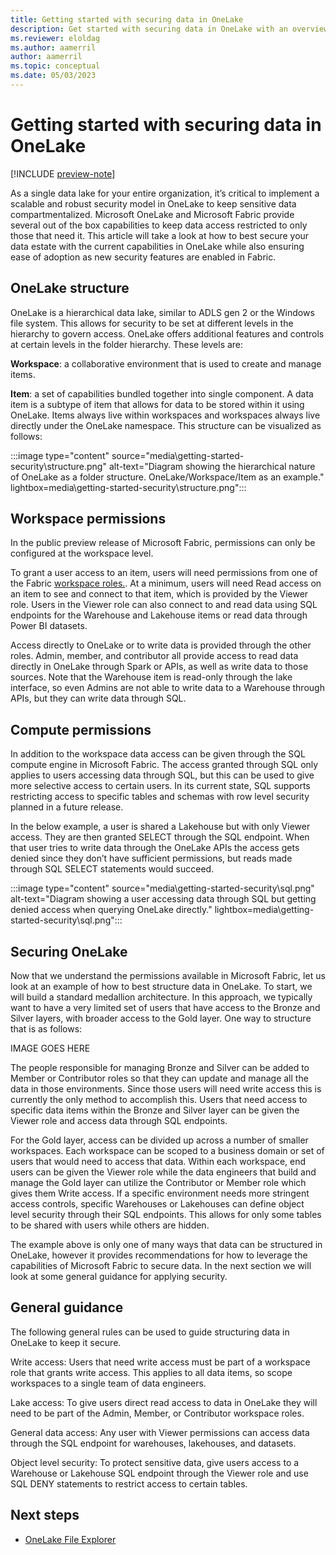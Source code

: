 ```yaml
---
title: Getting started with securing data in OneLake
description: Get started with securing data in OneLake with an overview of the concepts and capabilities.
ms.reviewer: eloldag
ms.author: aamerril
author: aamerril
ms.topic: conceptual
ms.date: 05/03/2023
---
```


# Getting started with securing data in OneLake

[!INCLUDE [preview-note](../includes/preview-note.md)]

As a single data lake for your entire organization, it’s critical to implement a scalable and robust security model in OneLake to keep sensitive data compartmentalized. Microsoft OneLake and Microsoft Fabric provide several out of the box capabilities to keep data access restricted to only those that need it. This article will take a look at how to best secure your data estate with the current capabilities in OneLake while also ensuring ease of adoption as new security features are enabled in Fabric.

## OneLake structure

OneLake is a hierarchical data lake, similar to ADLS gen 2 or the Windows file system. This allows for security to be set at different levels in the hierarchy to govern access. OneLake offers additional features and controls at certain levels in the folder hierarchy. These levels are:  
  
**Workspace**: a collaborative environment that is used to create and manage items.  
  
**Item**: a set of capabilities bundled together into single component. A data item is a subtype of item that allows for data to be stored within it using OneLake.
Items always live within workspaces and workspaces always live directly under the OneLake namespace. This structure can be visualized as follows:

:::image type="content" source="media\getting-started-security\structure.png" alt-text="Diagram showing the hierarchical nature of OneLake as a folder structure. OneLake/Workspace/Item as an example." lightbox=media\getting-started-security\structure.png":::

## Workspace permissions

In the public preview release of Microsoft Fabric, permissions can only be configured at the workspace level.

To grant a user access to an item, users will need permissions from one of the Fabric [workspace roles.](../get-started/roles-workspaces.md). At a minimum, users will need Read access on an item to see and connect to that item, which is provided by the Viewer role. Users in the Viewer role can also connect to and read data using SQL endpoints for the Warehouse and Lakehouse items or read data through Power BI datasets.

Access directly to OneLake or to write data is provided through the other roles. Admin, member, and contributor all provide access to read data directly in OneLake through Spark or APIs, as well as write data to those sources. Note that the Warehouse item is read-only through the lake interface, so even Admins are not able to write data to a Warehouse through APIs, but they can write data through SQL. 

## Compute permissions
In addition to the workspace data access can be given through the SQL compute engine in Microsoft Fabric. The access granted through SQL only applies to users accessing data through SQL, but this can be used to give more selective access to certain users. In its current state, SQL supports restricting access to specific tables and schemas with row level security planned in a future release.

In the below example, a user is shared a Lakehouse but with only Viewer access. They are then granted SELECT through the SQL endpoint. When that user tries to write data through the OneLake APIs the access gets denied since they don’t have sufficient permissions, but reads made through SQL SELECT statements would succeed.

:::image type="content" source="media\getting-started-security\sql.png" alt-text="Diagram showing a user accessing data through SQL but getting denied access when querying OneLake directly." lightbox=media\getting-started-security\sql.png":::

## Securing OneLake
Now that we understand the permissions available in Microsoft Fabric, let us look at an example of how to best structure data in OneLake. To start, we will build a standard medallion architecture. In this approach, we typically want to have a very limited set of users that have access to the Bronze and Silver layers, with broader access to the Gold layer. One way to structure that is as follows:

IMAGE GOES HERE

The people responsible for managing Bronze and Silver can be added to Member or Contributor roles so that they can update and manage all the data in those environments. Since those users will need write access this is currently the only method to accomplish this. Users that need access to specific data items within the Bronze and Silver layer can be given the Viewer role and access data through SQL endpoints.

For the Gold layer, access can be divided up across a number of smaller workspaces. Each workspace can be scoped to a business domain or set of users that would need to access that data. Within each workspace, end users can be given the Viewer role while the data engineers that build and manage the Gold layer can utilize the Contributor or Member role which gives them Write access. If a specific environment needs more stringent access controls, specific Warehouses or Lakehouses can define object level security through their SQL endpoints. This allows for only some tables to be shared with users while others are hidden.

The example above is only one of many ways that data can be structured in OneLake, however it provides recommendations for how to leverage the capabilities of Microsoft Fabric to secure data. In the next section we will look at some general guidance for applying security.

## General guidance

The following general rules can be used to guide structuring data in OneLake to keep it secure. 

Write access: Users that need write access must be part of a workspace role that grants write access. This applies to all data items, so scope workspaces to a single team of data engineers.

Lake access: To give users direct read access to data in OneLake they will need to be part of the Admin, Member, or Contributor workspace roles. 

General data access: Any user with Viewer permissions can access data through the SQL endpoint for warehouses, lakehouses, and datasets.

Object level security: To protect sensitive data, give users access to a Warehouse or Lakehouse SQL endpoint through the Viewer role and use SQL DENY statements to restrict access to certain tables.

## Next steps

- [OneLake File Explorer](onelake-file-explorer.md)
